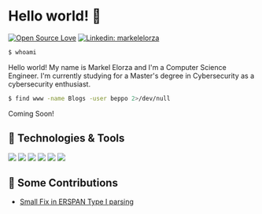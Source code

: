 # Hello world! 👋

[![Open Source Love](https://badges.frapsoft.com/os/v1/open-source.svg?v=102)](https://github.com/ellerbrock/open-source-badge/)
[![Linkedin: markelelorza](https://img.shields.io/badge/-markelelorza-blue?style=flat-square&logo=Linkedin&logoColor=white&link=https://www.linkedin.com/in/markelelorza/)](https://www.linkedin.com/in/markelelorza/)


```bash
$ whoami
```
Hello world! My name is Markel Elorza and I'm a Computer Science Engineer.
I'm currently studying for a Master's degree in Cybersecurity as a cybersecurity enthusiast.

```bash
$ find www -name Blogs -user beppo 2>/dev/null
```
Coming Soon!



## 🔧 Technologies & Tools

![](https://img.shields.io/badge/OS-Linux-informational?style=flat&logo=linux&logoColor=white&color=6aa6f8)
![](https://img.shields.io/badge/Editor-VS_Code-informational?style=flat&logo=visual-studio-code&logoColor=white&color=6aa6f8)
![](https://img.shields.io/badge/Code-Python-informational?style=flat&logo=python&logoColor=white&color=6aa6f8)
![](https://img.shields.io/badge/Shell-Bash-informational?style=flat&logo=gnu-bash&logoColor=white&color=6aa6f8)
![](https://img.shields.io/badge/Tools-PostgreSQL-informational?style=flat&logo=postgresql&logoColor=white&color=6aa6f8)
![](https://img.shields.io/badge/Tools-Docker-informational?style=flat&logo=docker&logoColor=white&color=6aa6f8)


## 🤝 Some Contributions

- [Small Fix in ERSPAN Type I parsing](https://github.com/zeek/zeek/pull/1445)
